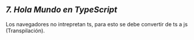 ## __*7. Hola Mundo en TypeScript*__
Los navegadores no intrepretan ts, para esto se debe convertir de ts a js (Transpilación).